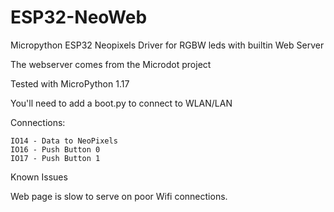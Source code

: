 # ESP32-NeoWeb
Micropython ESP32 Neopixels Driver for RGBW leds with builtin Web Server

The webserver comes from the Microdot project

Tested with MicroPython 1.17

You'll need to add a boot.py to connect to WLAN/LAN

Connections:

	IO14 - Data to NeoPixels
	IO16 - Push Button 0
	IO17 - Push Button 1

Known Issues

Web page is slow to serve on poor Wifi connections.